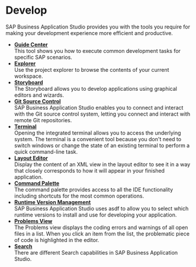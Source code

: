 <!-- loio5126b9b8f0564329b6ad788b6f93b7c8 -->

# Develop

SAP Business Application Studio provides you with the tools you require for making your development experience more efficient and productive.

-   **[Guide Center](guide-center-fe03a4e.md "This tool shows you how to execute common development tasks for specific SAP
		scenarios.")**  
This tool shows you how to execute common development tasks for specific SAP scenarios.
-   **[Explorer](explorer-780ba0f.md "Use the project explorer to browse the contents of your current
		workspace.")**  
Use the project explorer to browse the contents of your current workspace.
-   **[Storyboard](storyboard-6ca2941.md "The Storyboard allows you to develop applications using graphical editors and
		wizards.")**  
The Storyboard allows you to develop applications using graphical editors and wizards.
-   **[Git Source Control](git-source-control-9689c07.md "SAP Business Application Studio enables you to
		connect and interact with the Git source control system, letting you connect and interact
		with remote Git repositories.")**  
SAP Business Application Studio enables you to connect and interact with the Git source control system, letting you connect and interact with remote Git repositories.
-   **[Terminal](terminal-c8b4ae9.md "Opening the integrated terminal allows you to access the underlying system. The
		terminal is a convenient tool because you don't need to switch windows or change the state
		of an existing terminal to perform a quick command-line task. ")**  
Opening the integrated terminal allows you to access the underlying system. The terminal is a convenient tool because you don't need to switch windows or change the state of an existing terminal to perform a quick command-line task.
-   **[Layout Editor](layout-editor-90ba99a.md "Display the content of an XML view in the layout editor to see it in a way that
		closely corresponds to how it will appear in your finished application.")**  
Display the content of an XML view in the layout editor to see it in a way that closely corresponds to how it will appear in your finished application.
-   **[Command Palette](command-palette-78788bf.md "The command palette provides access to all the IDE functionality including shortcuts
		for the most common operations. ")**  
The command palette provides access to all the IDE functionality including shortcuts for the most common operations.
-   **[Runtime Version Management](runtime-version-management-8270e77.md "SAP Business Application Studio uses asdf to
		allow you to select which runtime versions to install and use for developing your
		application.")**  
SAP Business Application Studio uses asdf to allow you to select which runtime versions to install and use for developing your application.
-   **[Problems View](problems-view-f5bd850.md "The Problems view displays the coding errors and warnings of all open files in a
		list. When you click an item from the list, the problematic piece of code is highlighted in
		the editor.")**  
The Problems view displays the coding errors and warnings of all open files in a list. When you click an item from the list, the problematic piece of code is highlighted in the editor.
-   **[Search](search-1d57a70.md "There are different Search capabilities in SAP Business Application Studio.")**  
There are different Search capabilities in SAP Business Application Studio.

